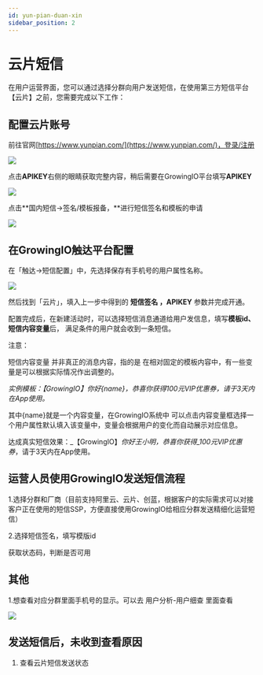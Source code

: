 ```yaml
---
id: yun-pian-duan-xin
sidebar_position: 2
---
```


# 云片短信

在用户运营界面，您可以通过选择分群向用户发送短信，在使用第三方短信平台【云片】之前，您需要完成以下工作：


## 配置云片账号[](#1-pei-zhi-yun-pian-zhang-hao)

前往官网[https://www.yunpian.com/](https://www.yunpian.com/)，登录/注册

![](/img/assets-Lpwgem-x8KzhBglybzw-LyTFomO_5hIJwu128bt-LyWyymDXD2aIe3FEhBH%E4%BA%91%E7%89%871.png)

点击**APIKEY**右侧的眼睛获取完整内容，稍后需要在GrowingIO平台填写**APIKEY**

![](/img/assets-Lpwgem-x8KzhBglybzw-LyWz3j1BYCn3hYO5y6x-LyWz7-f4Vob4cC3d-ql%E4%BA%91%E7%89%872.png)

点击**国内短信->签名/模板报备，**进行短信签名和模板的申请

![](/img/assets-Lpwgem-x8KzhBglybzw-LyWz3j1BYCn3hYO5y6x-LyWzCpe4vh732BIXy0b%E4%BA%91%E7%89%873.png)


## 在GrowingIO触达平台配置[](#2-zai-gio-chu-da-ping-tai-pei-zhi)

在「触达->短信配置」中，先选择保存有手机号的用户属性名称。

![](/img/assets-Lpwgem-x8KzhBglybzw-LyX4gha-vc4hUiZahrp-LyX4vB-wrzig73HNI6X%E4%BA%91%E7%89%874.png)

然后找到「云片」，填入上一步中得到的 **短信签名 ，APIKEY** 参数并完成开通。

配置完成后，在新建活动时，可以选择短信消息通道给用户发信息，填写**模板id、短信内容变量**后， 满足条件的用户就会收到一条短信。

注意：

短信内容变量 并非真正的消息内容，指的是 在相对固定的模板内容中，有一些变量是可以根据实际情况作出调整的。

_实例模板：【GrowingIO】你好{name}，恭喜你获得100元VIP优惠券，请于3天内在App使用。_

其中{name}就是一个内容变量，在GrowingIO系统中 可以点击内容变量框选择一个用户属性默认填入该变量中，变量会根据用户的变化而自动展示对应信息。

达成真实短信效果：_【GrowingIO】_你好王小明，恭喜你获得_100元VIP优惠券_，请于3天内在App使用。


## 运营人员使用GrowingIO发送短信流程[](#3-yun-ying-ren-yuan-shi-yong-gio-fa-song-duan-xin-liu-cheng)

1.选择分群和厂商（目前支持阿里云、云片、创蓝，根据客户的实际需求可以对接客户正在使用的短信SSP，方便直接使用GrowingIO给相应分群发送精细化运营短信）

2.选择短信签名，填写模版id

获取状态码，判断是否可用


## 其他[](#qi-ta)

1.想查看对应分群里面手机号的显示。可以去 用户分析-用户细查 里面查看

![](/img/assets-Lpwgem-x8KzhBglybzw-LyWz3j1BYCn3hYO5y6x-LyWzQyl3JHSLeXkX5NC12.png)

## **发送短信后，未收到查看原因**[](#4-fa-song-duan-xin-hou-wei-shou-dao-cha-kan-yuan-yin)

1. 查看云片短信发送状态
